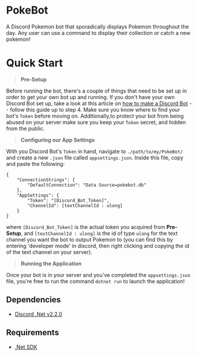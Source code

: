 # PokeBot
A Discord Pokemon bot that sporadically displays Pokemon throughout the day. Any user can use a command to display their collection or catch a new pokemon!

# Quick Start
> **Pre-Setup**

Before running the bot, there's a couple of things that need to be set up in order to get your own bot up and running. If you don't have your own
Discord Bot set up, take a look at this article on [how to make a Discord Bot](https://www.digitaltrends.com/gaming/how-to-make-a-discord-bot/) -- follow this guide up to
step 4. Make sure you know where to find your bot's `Token` before moving on. Additionally,to protect your bot from being abused on your server make sure you keep your
`Token` secret, and hidden from the public.


> **Configuring our App Settings**

With you Discord Bot's `Token` in hand, navigate to `./path/to/my/PokeBot/` and create a new `.json` file called `appsettings.json`.
Inside this file, copy and paste the following:

```
{
    "ConnectionStrings": {
        "DefaultConnection": "Data Source=pokebot.db"
    },
    "AppSettings": {
        "Token": "[Discord_Bot_Token]",
        "ChannelId": [textChannelId : ulong]
    }
}
```

where `[Discord_Bot_Token]` is the actual token you acquired from **Pre-Setup**, and `[textChannelId : ulong]` is the id of type `ulong` for 
the text channel you want the bot to output Pokemon to (you can find this by entering 'developer mode' in discord, then right clicking and copying the id of the
text channel on your server).

> **Running the Application**

Once your bot is in your server and you've completed the `appsettings.json` file, you're free to run the command `dotnet run` to launch the application!

## Dependencies
- [Discord .Net v2.2.0](https://github.com/discord-net/Discord.Net)

## Requirements
- [.Net SDK](https://dotnet.microsoft.com/download)

